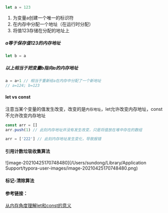 ```javascript
let a = 123
```

1. 为变量a创建一个唯一的标识符
2. 在内存中分配一个地址（在运行时分配）
3. 将值123存储在分配的地址上

##### a等于保存值123的内存地址

```javascript
let b = a
```

##### 以上相当于把变量b指向a的内存地址

```javascript
a = a+1 // 相当于重新给a在内存中分配了一个新地址
// a=124; b=123
```

#### let vs const

注意当某个变量的值发生改变，改变的是`内存地址`，let允许改变内存地址，const不允许改变内存地址

```javascript
const arr = []
arr.push(1) // 此刻内存地址并没有发生改变，只是将值放在堆中存在的数组

arr = ['222'] // 此刻内存地址发生变化，导致报错
```



#### 引用计数垃圾收集算法

![image-20210425170748480](/Users/sundong/Library/Application Support/typora-user-images/image-20210425170748480.png)

#### 标记-清除算法

#### 参考链接：

[从内存角度理解let和const的意义](https://zhuanlan.zhihu.com/p/62449359)